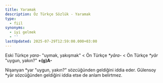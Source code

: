 ```yaml
---
title: Yaramak
description: Öz Türkçe Sözlük - Yaramak
type:
  - fiil
synonyms:
  - iyi gelmek
  - ''
lastUpdated: 2025-07-29T12:59:00.000+03:00
---
```

Eski Türkçe _yara-_ "uymak, yakışmak" < Ön Türkçe _\*yāra-_ < Ön Türkçe _\*yār_ "uygun, yakın?" **+(g)A-**

Nişanyan \*yar "uygun, yakın?" sözcüğünden geldiğini iddia eder. Gülensoy \*yār sözcüğünden geldiğini iddia etse de anlam belirtmez.
